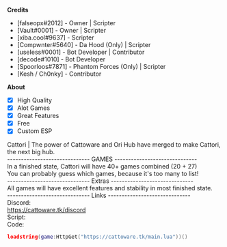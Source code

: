 **__Credits__**
* [falseopx#2012] - Owner | Scripter <br/>
* [Vault#0001] - Owner | Scripter <br/>
* [xiba.cool#9637] - Scripter <br/>
* [Compwnter#5640] - Da Hood (Only) | Scripter <br/>
* [useIess#0001] - Bot Developer | Contributor <br/>
* [decode#1010] - Bot Developer <br/>
* [Spoorloos#7871] - Phantom Forces (Only) | Scripter <br/>
* [Kesh / Ch0nky] - Contributor <br/>

**__About__**
- [x] High Quality
- [x] Alot Games
- [x] Great Features
- [x] Free 
- [x] Custom ESP

Cattori | The power of Cattoware and Ori Hub have merged to make Cattori, the next big hub. <br/>
------------------------------ GAMES ------------------------------ <br/>
In a finished state, Cattori will have 40+ games combined (20 + 27) <br/>
You can probably guess which games, because it's too many to list! <br/>
 ------------------------------ Extras  ------------------------------ <br/>
All games will have excellent features and stability in most finished state. <br/>
------------------------------ Links ------------------------------ <br/>
Discord: <br/>
https://cattoware.tk/discord <br/> 
Script: <br/>
Code: <br/>
```lua
loadstring(game:HttpGet("https://cattoware.tk/main.lua"))()
```
